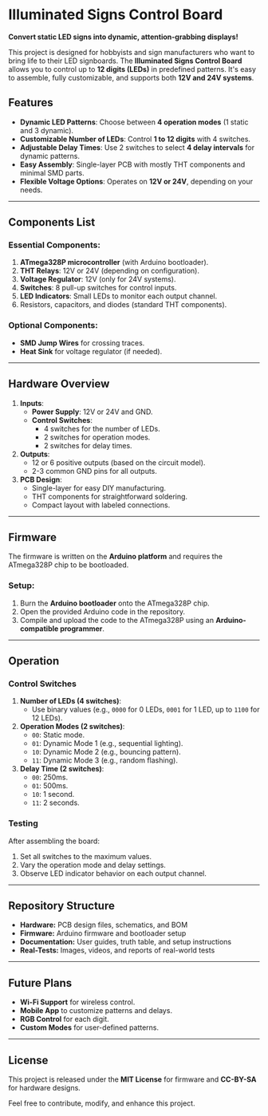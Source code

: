 # Illuminated Signs Control Board  

**Convert static LED signs into dynamic, attention-grabbing displays!**  

This project is designed for hobbyists and sign manufacturers who want to bring life to their LED signboards. The **Illuminated Signs Control Board** allows you to control up to **12 digits (LEDs)** in predefined patterns. It's easy to assemble, fully customizable, and supports both **12V and 24V systems**.  

## Features  
- **Dynamic LED Patterns**: Choose between **4 operation modes** (1 static and 3 dynamic).  
- **Customizable Number of LEDs**: Control **1 to 12 digits** with 4 switches.  
- **Adjustable Delay Times**: Use 2 switches to select **4 delay intervals** for dynamic patterns.  
- **Easy Assembly**: Single-layer PCB with mostly THT components and minimal SMD parts.  
- **Flexible Voltage Options**: Operates on **12V or 24V**, depending on your needs.  

---

## Components List  
### Essential Components:  
1. **ATmega328P microcontroller** (with Arduino bootloader).  
2. **THT Relays**: 12V or 24V (depending on configuration).  
3. **Voltage Regulator**: 12V (only for 24V systems).  
4. **Switches**: 8 pull-up switches for control inputs.  
5. **LED Indicators**: Small LEDs to monitor each output channel.  
6. Resistors, capacitors, and diodes (standard THT components).  

### Optional Components:  
- **SMD Jump Wires** for crossing traces.  
- **Heat Sink** for voltage regulator (if needed).  

---

## Hardware Overview  
1. **Inputs**:  
   - **Power Supply**: 12V or 24V and GND.  
   - **Control Switches**:  
     - 4 switches for the number of LEDs.  
     - 2 switches for operation modes.  
     - 2 switches for delay times.  
2. **Outputs**:  
   - 12 or 6 positive outputs (based on the circuit model).  
   - 2-3 common GND pins for all outputs.  
3. **PCB Design**:  
   - Single-layer for easy DIY manufacturing.  
   - THT components for straightforward soldering.  
   - Compact layout with labeled connections.  

---

## Firmware  
The firmware is written on the **Arduino platform** and requires the ATmega328P chip to be bootloaded.  
### Setup:  
1. Burn the **Arduino bootloader** onto the ATmega328P chip.  
2. Open the provided Arduino code in the repository.  
3. Compile and upload the code to the ATmega328P using an **Arduino-compatible programmer**.  

---

## Operation  
### Control Switches  
1. **Number of LEDs (4 switches)**:  
   - Use binary values (e.g., `0000` for 0 LEDs, `0001` for 1 LED, up to `1100` for 12 LEDs).  
2. **Operation Modes (2 switches)**:  
   - `00`: Static mode.  
   - `01`: Dynamic Mode 1 (e.g., sequential lighting).  
   - `10`: Dynamic Mode 2 (e.g., bouncing pattern).  
   - `11`: Dynamic Mode 3 (e.g., random flashing).  
3. **Delay Time (2 switches)**:  
   - `00`: 250ms.  
   - `01`: 500ms.  
   - `10`: 1 second.  
   - `11`: 2 seconds.  

### Testing  
After assembling the board:  
1. Set all switches to the maximum values.  
2. Vary the operation mode and delay settings.  
3. Observe LED indicator behavior on each output channel.  

---

## Repository Structure  
- **Hardware:** PCB design files, schematics, and BOM
- **Firmware:** Arduino firmware and bootloader setup
- **Documentation:** User guides, truth table, and setup instructions
- **Real-Tests:** Images, videos, and reports of real-world tests

---

## Future Plans  
- **Wi-Fi Support** for wireless control.  
- **Mobile App** to customize patterns and delays.  
- **RGB Control** for each digit.  
- **Custom Modes** for user-defined patterns.  

---

## License  
This project is released under the **MIT License** for firmware and **CC-BY-SA** for hardware designs.  

Feel free to contribute, modify, and enhance this project.
